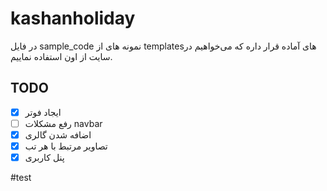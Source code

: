# kashanholiday


در فایل sample_code نمونه های از templates‌های آماده قرار داره که می‌خواهیم در سایت از اون استفاده نماییم.


## TODO
- [x] ایجاد فوتر 
- [ ] رفع مشکلات  navbar
- [x] اضافه شدن  گالری 
- [x] تصاویر مرتبط با  هر تب 
- [x] پنل کاربری

#test
